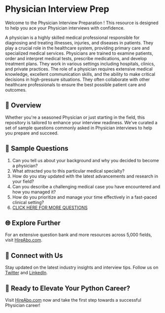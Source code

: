 # Physician Interview Prep

Welcome to the Physician Interview Preparation ! This resource is designed to help you ace your Physician interviews with confidence.

A physician is a highly skilled medical professional responsible for diagnosing and treating illnesses, injuries, and diseases in patients. They play a crucial role in the healthcare system, providing primary care and specialized medical services. Physicians are trained to examine patients, order and interpret medical tests, prescribe medications, and develop treatment plans. They work in various settings including hospitals, clinics, and private practices. The role of a physician requires extensive medical knowledge, excellent communication skills, and the ability to make critical decisions in high-pressure situations. They often collaborate with other healthcare professionals to ensure the best possible patient care and outcomes.

## 🚀 Overview

Whether you're a seasoned Physician or just starting in the field, this repository is tailored to enhance your interview readiness. We've curated a set of sample questions commonly asked in Physician interviews to help you prepare and succeed.

## 📝 Sample Questions

1. Can you tell us about your background and why you decided to become a physician?
2. What attracted you to this particular medical specialty?
3. How do you stay updated with the latest advancements and research in your field?
4. Can you describe a challenging medical case you have encountered and how you managed it?
5. How do you prioritize and manage your time effectively in a fast-paced clinical setting?
6. [CLICK HERE FOR MORE QUESTIONS](https://hireabo.com/job/2_1_0/Physician)

## 🌐 Explore Further

For an extensive question bank and more resources across 5,000 fields, visit [HireAbo.com](https://www.hireabo.com).

## 📱 Connect with Us

Stay updated on the latest industry insights and interview tips. Follow us on [Twitter](https://twitter.com/hireabo) and [LinkedIn](https://www.linkedin.com/in/hire-abo-3609972a8/).

## 🚀 Ready to Elevate Your Python Career?

Visit [HireAbo.com](https://www.hireabo.com) now and take the first step towards a successful Physician career!